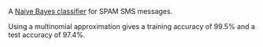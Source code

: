 A [Naive Bayes classifier](https://nbviewer.jupyter.org/github/luke321321/spam/blob/master/Naive%20Bayes.ipynb) for SPAM SMS messages.

Using a multinomial approximation gives a training accuracy of 99.5% and a test accuracy of 97.4%.
